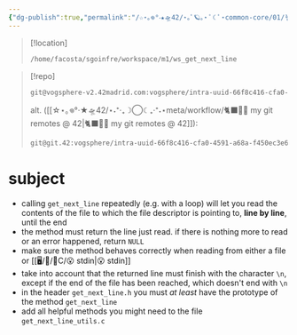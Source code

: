 ```yaml
---
{"dg-publish":true,"permalink":"/☆⋆｡𖦹°‧★🛸42/⋆｡ﾟ🪐｡⋆ ﾟ☾ ﾟ⋆common-core/01/🪱get_next_line/🪱get_next_line/","tags":["42madrid","c","common-core","milestone1"]}
---
```



>[!location]
>```sh
>/home/facosta/sgoinfre/workspace/m1/ws_get_next_line
>```

>[!repo]
>```sh
>git@vogsphere-v2.42madrid.com:vogsphere/intra-uuid-66f8c416-cfa0-4591-a68a-f450ec3e6281-6259239-facosta
>```
>alt. ([[☆⋆｡𖦹°‧★🛸42/⋆˖⁺‧₊☽◯☾₊‧⁺˖⋆meta/workflow/🐈‍⬛🐙🚀 my git remotes @ 42\|🐈‍⬛🐙🚀 my git remotes @ 42]]):
>```sh
>git@git.42:vogsphere/intra-uuid-66f8c416-cfa0-4591-a68a-f450ec3e6281-6259239-facosta
>```

# subject
- calling `get_next_line` repeatedly (e.g. with a loop) will let you read the contents of the file to which the file descriptor is pointing to, **line by line**, until the end
- the method must return the line just read. if there is nothing more to read or an error happened, return ``NULL``
- make sure the method behaves correctly when reading from either a file or [[🖥/📜/🍊C/😮 stdin\|😮 stdin]]
- take into account that the returned line must finish with the character `\n`, except if the end of the file has been reached, which doesn't end with `\n`
- in the header `get_next_line.h` you must *at least* have the prototype of the method `get_next_line`
- add all helpful methods you might need to the file `get_next_line_utils.c`

